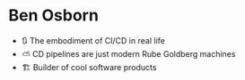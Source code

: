 # Ben Osborn

- 🔃 The embodiment of CI/CD in real life
- ⛅ CD pipelines are just modern Rube Goldberg machines
- 🏗️ Builder of cool software products
